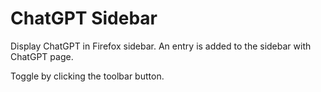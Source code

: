 <!-- <p align=right>
<img src="https://img.shields.io/github/license/ecksdy/ff-chat-gpt-sidebar" />
</p> -->

# ChatGPT Sidebar

Display ChatGPT in Firefox sidebar. An entry is added to the sidebar with ChatGPT page.

Toggle by clicking the toolbar button.
